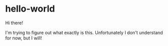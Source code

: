 # hello-world

Hi there!

I'm trying to figure out what exactly is this. Unfortunately I don't understand for now, but I will!
